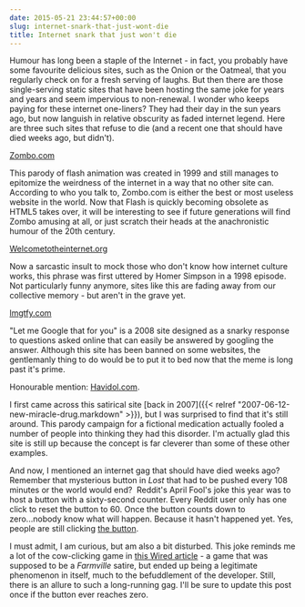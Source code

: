 ```yaml
---
date: 2015-05-21 23:44:57+00:00
slug: internet-snark-that-just-wont-die
title: Internet snark that just won't die
---
```


Humour has long been a staple of the Internet - in fact, you probably have some favourite delicious sites, such as the Onion or the Oatmeal, that you regularly check on for a fresh serving of laughs. But then there are those single-serving static sites that have been hosting the same joke for years and years and seem impervious to non-renewal. I wonder who keeps paying for these internet one-liners? They had their day in the sun years ago, but now languish in relative obscurity as faded internet legend. Here are three such sites that refuse to die (and a recent one that should have died weeks ago, but didn't).

[Zombo.com](http://zombo.com)

This parody of flash animation was created in 1999 and still manages to epitomize the weirdness of the internet in a way that no other site can. According to who you talk to, Zombo.com is either the best or most useless website in the world. Now that Flash is quickly becoming obsolete as HTML5 takes over, it will be interesting to see if future generations will find Zombo amusing at all, or just scratch their heads at the anachronistic humour of the 20th century.

[Welcometotheinternet.org](http://welcometointernet.org)

Now a sarcastic insult to mock those who don't know how internet culture works, this phrase was first uttered by Homer Simpson in a 1998 episode. Not particularly funny anymore, sites like this are fading away from our collective memory - but aren't in the grave yet.

[lmgtfy.com](http://lmgtfy.com)

"Let me Google that for you" is a 2008 site designed as a snarky response to questions asked online that can easily be answered by googling the answer. Although this site has been banned on some websites, the gentlemanly thing to do would be to put it to bed now that the meme is long past it's prime.

Honourable mention: [Havidol.com](http://Havidol.com).

I first came across this satirical site [back in 2007]({{< relref "2007-06-12-new-miracle-drug.markdown" >}}), but I was surprised to find that it's still around. This parody campaign for a fictional medication actually fooled a number of people into thinking they had this disorder. I'm actually glad this site is still up because the concept is far cleverer than some of these other examples.

And now, I mentioned an internet gag that should have died weeks ago? Remember that mysterious button in _Lost_ that had to be pushed every 108 minutes or the world would end?  Reddit's April Fool's joke this year was to host a button with a sixty-second counter. Every Reddit user only has one click to reset the button to 60. Once the button counts down to zero...nobody know what will happen. Because it hasn't happened yet. Yes, people are still clicking [the button](http://www.reddit.com/r/thebutton).

I must admit, I am curious, but am also a bit disturbed. This joke reminds me a lot of the cow-clicking game in [this Wired article](http://archive.wired.com/magazine/2011/12/ff_cowclicker/all/) - a game that was supposed to be a _Farmville_ satire, but ended up being a legitimate phenomenon in itself, much to the befuddlement of the developer. Still, there is an allure to such a long-running gag. I'll be sure to update this post once if the button ever reaches zero.


